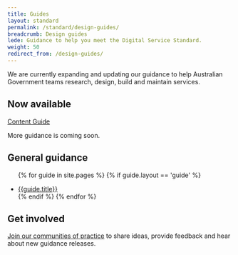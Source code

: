 ```yaml
---
title: Guides
layout: standard
permalink: /standard/design-guides/
breadcrumb: Design guides
lede: Guidance to help you meet the Digital Service Standard.
weight: 50
redirect_from: /design-guides/
---
```


We are currently expanding and updating our guidance to help Australian Government teams research, design, build and maintain services.

## Now available

[Content Guide](https://guides.service.gov.au/content-guide/)

More guidance is coming soon.

## General guidance

<div class="dss-guides">

<ul>

  {% for guide in site.pages %}
    {% if guide.layout == 'guide' %}
      <li><a href="{{guide.url}}">{{guide.title}}</a></li>
    {% endif %}
  {% endfor %}  

</ul>

</div>

## Get involved

[Join our communities of practice](https://www.dta.gov.au/what-we-do/partnerships/communities/) to share ideas, provide feedback and hear about new guidance releases.
